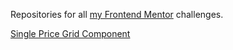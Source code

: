 Repositories for all [my Frontend Mentor](https://www.frontendmentor.io/profile/emrido) challenges.

[Single Price Grid Component](https://emrido.github.io/frontendmentor-projects/Single%20Price%20Grid%20Component)
